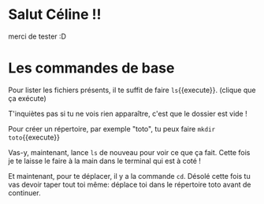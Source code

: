 # Salut Céline !!

merci de tester :D

# Les commandes de base

Pour lister les fichiers présents, il te suffit de faire `ls`{{execute}}. (clique que ça exécute)

T'inquiètes pas si tu ne vois rien apparaître, c'est que le dossier est vide !

Pour créer un répertoire, par exemple "toto", tu peux faire `mkdir toto`{{execute}}

Vas-y, maintenant, lance `ls` de nouveau pour voir ce que ça fait. Cette fois je te laisse le faire à la main dans le terminal qui est à coté !

Et maintenant, pour te déplacer, il y a la commande `cd`. Désolé cette fois tu vas devoir taper tout toi même: déplace toi dans le répertoire toto avant de continuer.



